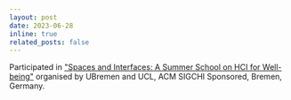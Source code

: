 ```yaml
---
layout: post
date: 2023-06-28
inline: true
related_posts: false
---
```


Participated in <a href="https://wellbeing.hci.rocks/summer-school">"Spaces and Interfaces: A Summer School on HCI for Well-being"</a> organised by UBremen and UCL, ACM SIGCHI Sponsored, Bremen, Germany.
